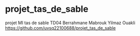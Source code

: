 # projet_tas_de_sable
projet MI tas de sable TD04 Berrahmane Mabrouk Yilmaz Ouakli
https://github.com/uvsq22100688/projet_tas_de_sable
